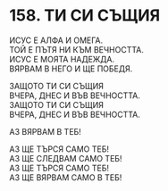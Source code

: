 # 158. ТИ СИ СЪЩИЯ  
  
ИСУС Е АЛФА И ОМЕГА.  
ТОЙ Е ПЪТЯ НИ КЪМ ВЕЧНОСТТА.  
ИСУС Е МОЯТА НАДЕЖДА.  
ВЯРВАМ В НЕГО И ЩЕ ПОБЕДЯ.  
  
ЗАЩОТО ТИ СИ СЪЩИЯ  
ВЧЕРА, ДНЕС И ВЪВ ВЕЧНОСТТА.  
ЗАЩОТО ТИ СИ СЪЩИЯ  
ВЧЕРА, ДНЕС И ВЪВ ВЕЧНОСТТА.  
  
АЗ ВЯРВАМ В ТЕБ!  
  
АЗ ЩЕ ТЪРСЯ САМО ТЕБ!  
АЗ ЩЕ СЛЕДВАМ САМО ТЕБ!  
АЗ ЩЕ ТЪРСЯ САМО ТЕБ!  
АЗ ЩЕ ВЯРВАМ САМО В ТЕБ!  


<DownloadsButton pdf="/pdf/158-ti-si-sashtiq.pdf" />

<DownloadChordsButton pdf="/chords/158-ti-si-sashtiq_akord.pdf"/>
